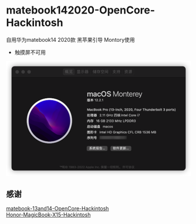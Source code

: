 # matebook142020-OpenCore-Hackintosh

自用华为matebook14 2020款 黑苹果引导 Montory使用

* 触摸屏不可用

![使用图片](montory.png)

## 感谢

[matebook-13and14-OpenCore-Hackintosh](https://github.com/ske1996/matebook-13and14-OpenCore-Hackintosh)  
[Honor-MagicBook-X15-Hackintosh](https://github.com/fjallsarlon/Honor-MagicBook-X15-Hackintosh)
